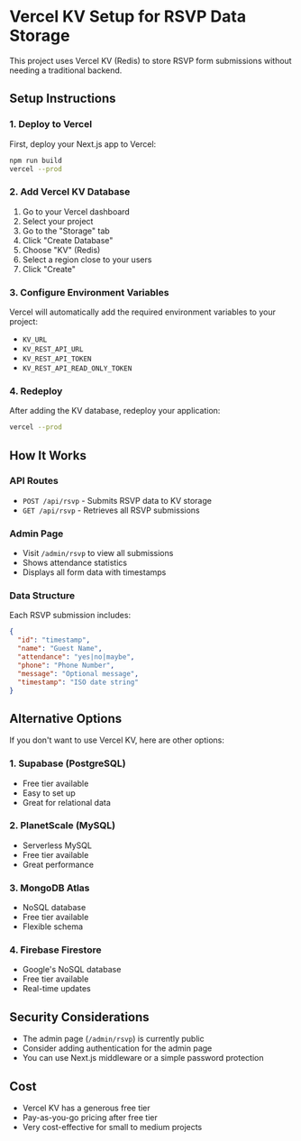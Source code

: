# Vercel KV Setup for RSVP Data Storage

This project uses Vercel KV (Redis) to store RSVP form submissions without needing a traditional backend.

## Setup Instructions

### 1. Deploy to Vercel
First, deploy your Next.js app to Vercel:
```bash
npm run build
vercel --prod
```

### 2. Add Vercel KV Database
1. Go to your Vercel dashboard
2. Select your project
3. Go to the "Storage" tab
4. Click "Create Database"
5. Choose "KV" (Redis)
6. Select a region close to your users
7. Click "Create"

### 3. Configure Environment Variables
Vercel will automatically add the required environment variables to your project:
- `KV_URL`
- `KV_REST_API_URL`
- `KV_REST_API_TOKEN`
- `KV_REST_API_READ_ONLY_TOKEN`

### 4. Redeploy
After adding the KV database, redeploy your application:
```bash
vercel --prod
```

## How It Works

### API Routes
- `POST /api/rsvp` - Submits RSVP data to KV storage
- `GET /api/rsvp` - Retrieves all RSVP submissions

### Admin Page
- Visit `/admin/rsvp` to view all submissions
- Shows attendance statistics
- Displays all form data with timestamps

### Data Structure
Each RSVP submission includes:
```json
{
  "id": "timestamp",
  "name": "Guest Name",
  "attendance": "yes|no|maybe",
  "phone": "Phone Number",
  "message": "Optional message",
  "timestamp": "ISO date string"
}
```

## Alternative Options

If you don't want to use Vercel KV, here are other options:

### 1. Supabase (PostgreSQL)
- Free tier available
- Easy to set up
- Great for relational data

### 2. PlanetScale (MySQL)
- Serverless MySQL
- Free tier available
- Great performance

### 3. MongoDB Atlas
- NoSQL database
- Free tier available
- Flexible schema

### 4. Firebase Firestore
- Google's NoSQL database
- Free tier available
- Real-time updates

## Security Considerations

- The admin page (`/admin/rsvp`) is currently public
- Consider adding authentication for the admin page
- You can use Next.js middleware or a simple password protection

## Cost
- Vercel KV has a generous free tier
- Pay-as-you-go pricing after free tier
- Very cost-effective for small to medium projects 